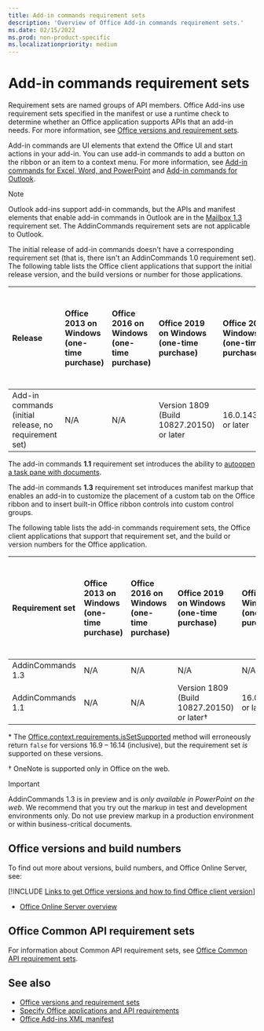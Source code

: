 ```yaml
---
title: Add-in commands requirement sets
description: 'Overview of Office Add-in commands requirement sets.'
ms.date: 02/15/2022
ms.prod: non-product-specific
ms.localizationpriority: medium
---
```


# Add-in commands requirement sets

Requirement sets are named groups of API members. Office Add-ins use requirement sets specified in the manifest or use a runtime check to determine whether an Office application supports APIs that an add-in needs. For more information, see [Office versions and requirement sets](../../develop/office-versions-and-requirement-sets.md).

Add-in commands are UI elements that extend the Office UI and start actions in your add-in. You can use add-in commands to add a button on the ribbon or an item to a context menu. For more information, see [Add-in commands for Excel, Word, and PowerPoint](../../design/add-in-commands.md) and [Add-in commands for Outlook](../../outlook/add-in-commands-for-outlook.md).

> [!NOTE]
> Outlook add-ins support add-in commands, but the APIs and manifest elements that enable add-in commands in Outlook are in the [Mailbox 1.3](../objectmodel/requirement-set-1.3/outlook-requirement-set-1.3.md) requirement set. The AddinCommands requirement sets are not applicable to Outlook.

The initial release of add-in commands doesn't have a corresponding requirement set (that is, there isn't an AddinCommands 1.0 requirement set). The following table lists the Office client applications that support the initial release version, and the build versions or number for those applications.  

| Release   |  Office 2013 on Windows<br>(one-time purchase) | Office 2016 on Windows<br>(one-time purchase) | Office 2019 on Windows<br>(one-time purchase) | Office 2021 on Windows<br>(one-time purchase) | Office on Windows<br>(subscription)   |  Office on iPad<br>(subscription)  |  Office on Mac<br>(both subscription<br> and one-time purchase Office on Mac 2019 and later)   | Office on the web  |
|:-----|:-----|:-----|:-----|:-----|:-----|:-----|:-----|:-----|
| Add-in commands (initial release, no requirement set) | N/A | N/A | Version 1809 (Build 10827.20150) or later| 16.0.14326.20454 or later |Version 1603 (Build 6769.0000) or later | N/A | 15.33 or later| January 2016 |

The add-in commands **1.1** requirement set introduces the ability to [autoopen a task pane with documents](../../develop/automatically-open-a-task-pane-with-a-document.md).

The add-in commands **1.3** requirement set introduces manifest markup that enables an add-in to customize the placement of a custom tab on the Office ribbon and to insert built-in Office ribbon controls into custom control groups.

The following table lists the add-in commands requirement sets, the Office client applications that support that requirement set, and the build or version numbers for the Office application.

|  Requirement set  |  Office 2013 on Windows<br>(one-time purchase) | Office 2016 on Windows<br>(one-time purchase) | Office 2019 on Windows<br>(one-time purchase) |  Office 2021 on Windows<br>(one-time purchase) | Office on Windows<br>(subscription)   |  Office on iPad<br>(subscription)  |  Office on Mac<br>(both subscription<br> and one-time purchase Office on Mac 2019 and later)   | Office on the web  |  
|:-----|:-----|:-----|:-----|:-----|:-----|:-----|:-----|:-----|
| AddinCommands 1.3  | N/A | N/A | N/A | N/A | Not supported | N/A | Not supported | November 2020 |
| AddinCommands 1.1  | N/A | N/A  | Version 1809 (Build 10827.20150) or later&dagger; | 16.0.14326.20454 or later&dagger; | Version 1705 (Build 8121.1000) or later&dagger; | N/A | 15.34 or later&dagger;\*| May 2017 |

\* The [Office.context.requirements.isSetSupported](/javascript/api/office/office.requirementsetsupport#office-office-requirementsetsupport-issetsupported-member(1)) method will erroneously return `false` for versions 16.9 &ndash; 16.14 (inclusive), but the requirement set *is* supported on these versions.

&dagger; OneNote is supported only in Office on the web.

> [!IMPORTANT]
> AddinCommands 1.3 is in preview and is *only available in PowerPoint on the web*. We recommend that you try out the markup in test and development environments only. Do not use preview markup in a production environment or within business-critical documents.

## Office versions and build numbers

To find out more about versions, build numbers, and Office Online Server, see:

[!INCLUDE [Links to get Office versions and how to find Office client version](../../includes/links-get-office-versions-builds.md)]
- [Office Online Server overview](/officeonlineserver/office-online-server-overview)

## Office Common API requirement sets

For information about Common API requirement sets, see [Office Common API requirement sets](office-add-in-requirement-sets.md).

## See also

- [Office versions and requirement sets](../../develop/office-versions-and-requirement-sets.md)
- [Specify Office applications and API requirements](../../develop/specify-office-hosts-and-api-requirements.md)
- [Office Add-ins XML manifest](../../develop/add-in-manifests.md)
